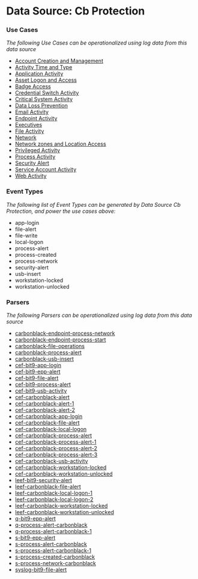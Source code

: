 Data Source: Cb Protection
==========================

### Use Cases

_The following Use Cases can be operationalized using log data from this data source_

* [Account Creation and Management](usecase_account_creation_and_management.md)
* [Activity Time  and Type](usecase_activity_time__and_type.md)
* [Application Activity](usecase_application_activity.md)
* [Asset Logon and Access](usecase_asset_logon_and_access.md)
* [Badge Access](usecase_badge_access.md)
* [Credential Switch Activity](usecase_credential_switch_activity.md)
* [Critical System Activity](usecase_critical_system_activity.md)
* [Data Loss Prevention](usecase_data_loss_prevention.md)
* [Email Activity](usecase_email_activity.md)
* [Endpoint Activity](usecase_endpoint_activity.md)
* [Executives](usecase_executives.md)
* [File Activity](usecase_file_activity.md)
* [Network](usecase_network.md)
* [Network zones and Location Access](usecase_network_zones_and_location_access.md)
* [Privileged Activity](usecase_privileged_activity.md)
* [Process Activity](usecase_process_activity.md)
* [Security Alert](usecase_security_alert.md)
* [Service Account Activity](usecase_service_account_activity.md)
* [Web Activity](usecase_web_activity.md)


### Event Types

_The following list of Event Types can be generated by Data Source Cb Protection, and power the use cases above:_

- app-login
- file-alert
- file-write
- local-logon
- process-alert
- process-created
- process-network
- security-alert
- usb-insert
- workstation-locked
- workstation-unlocked


### Parsers

_The following Parsers can be operationalized using log data from this data source_

* [carbonblack-endpoint-process-network](parserContent_carbonblack-endpoint-process-network.md)
* [carbonblack-endpoint-process-start](parserContent_carbonblack-endpoint-process-start.md)
* [carbonblack-file-operations](parserContent_carbonblack-file-operations.md)
* [carbonblack-process-alert](parserContent_carbonblack-process-alert.md)
* [carbonblack-usb-insert](parserContent_carbonblack-usb-insert.md)
* [cef-bit9-app-login](parserContent_cef-bit9-app-login.md)
* [cef-bit9-epp-alert](parserContent_cef-bit9-epp-alert.md)
* [cef-bit9-file-alert](parserContent_cef-bit9-file-alert.md)
* [cef-bit9-process-alert](parserContent_cef-bit9-process-alert.md)
* [cef-bit9-usb-activity](parserContent_cef-bit9-usb-activity.md)
* [cef-carbonblack-alert](parserContent_cef-carbonblack-alert.md)
* [cef-carbonblack-alert-1](parserContent_cef-carbonblack-alert-1.md)
* [cef-carbonblack-alert-2](parserContent_cef-carbonblack-alert-2.md)
* [cef-carbonblack-app-login](parserContent_cef-carbonblack-app-login.md)
* [cef-carbonblack-file-alert](parserContent_cef-carbonblack-file-alert.md)
* [cef-carbonblack-local-logon](parserContent_cef-carbonblack-local-logon.md)
* [cef-carbonblack-process-alert](parserContent_cef-carbonblack-process-alert.md)
* [cef-carbonblack-process-alert-1](parserContent_cef-carbonblack-process-alert-1.md)
* [cef-carbonblack-process-alert-2](parserContent_cef-carbonblack-process-alert-2.md)
* [cef-carbonblack-process-alert-3](parserContent_cef-carbonblack-process-alert-3.md)
* [cef-carbonblack-usb-activity](parserContent_cef-carbonblack-usb-activity.md)
* [cef-carbonblack-workstation-locked](parserContent_cef-carbonblack-workstation-locked.md)
* [cef-carbonblack-workstation-unlocked](parserContent_cef-carbonblack-workstation-unlocked.md)
* [leef-bit9-security-alert](parserContent_leef-bit9-security-alert.md)
* [leef-carbonblack-file-alert](parserContent_leef-carbonblack-file-alert.md)
* [leef-carbonblack-local-logon-1](parserContent_leef-carbonblack-local-logon-1.md)
* [leef-carbonblack-local-logon-2](parserContent_leef-carbonblack-local-logon-2.md)
* [leef-carbonblack-workstation-locked](parserContent_leef-carbonblack-workstation-locked.md)
* [leef-carbonblack-workstation-unlocked](parserContent_leef-carbonblack-workstation-unlocked.md)
* [q-bit9-epp-alert](parserContent_q-bit9-epp-alert.md)
* [q-process-alert-carbonblack](parserContent_q-process-alert-carbonblack.md)
* [q-process-alert-carbonblack-1](parserContent_q-process-alert-carbonblack-1.md)
* [s-bit9-epp-alert](parserContent_s-bit9-epp-alert.md)
* [s-process-alert-carbonblack](parserContent_s-process-alert-carbonblack.md)
* [s-process-alert-carbonblack-1](parserContent_s-process-alert-carbonblack-1.md)
* [s-process-created-carbonblack](parserContent_s-process-created-carbonblack.md)
* [s-process-network-carbonblack](parserContent_s-process-network-carbonblack.md)
* [syslog-bit9-file-alert](parserContent_syslog-bit9-file-alert.md)
